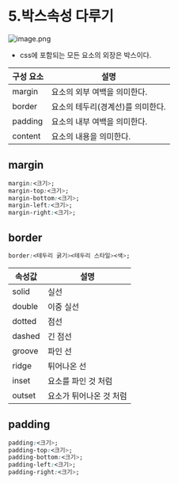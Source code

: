 # 5.박스속성 다루기

![image.png](https://prod-files-secure.s3.us-west-2.amazonaws.com/b71c3dad-f980-4ed0-8708-034050be882c/3a68f0e6-7704-47ec-a1ac-2f61898b4fdf/image.png)

- css에 포함되는 모든 요소의 외장은 박스이다.

| 구성 요소 | 설명 |
| --- | --- |
| margin | 요소의 외부 여백을 의미한다. |
| border | 요소의 테두리(경계선)를 의미한다. |
| padding | 요소의 내부 여백을 의미한다. |
| content | 요소의 내용을 의미한다. |

## margin

```css
margin:<크기>;
margin-top:<크기>;
margin-bottom:<크기>;
margin-left:<크기>;
margin-right:<크기>;
```

## border

```css
border:<테두리 굵기><테두리 스타일><색>;
```

| 속성값 | 설명 |
| --- | --- |
| solid | 실선 |
| double | 이중 실선 |
| dotted | 점선 |
| dashed | 긴 점선 |
| groove | 파인 선 |
| ridge | 튀어나온 선 |
| inset | 요소를 파인 것 처럼 |
| outset | 요소가 튀어나온 것 처럼 |

## padding

```css
padding:<크기>;
padding-top:<크기>;
padding-bottom:<크기>;
padding-left:<크기>;
padding-right:<크기>;
```
